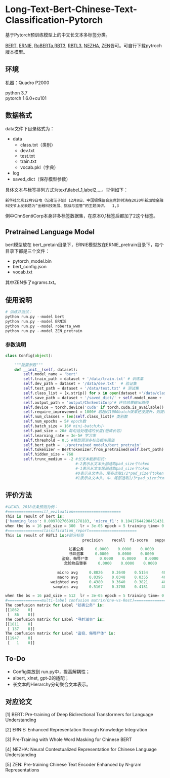 # Long-Text-Bert-Chinese-Text-Classification-Pytorch
基于Pytorch预训练模型上的中文长文本多标签分类。

[BERT](https://github.com/google-research/bert), [ERNIE](https://github.com/PaddlePaddle/ERNIE/tree/repro), [RoBERTa](https://github.com/ymcui/Chinese-BERT-wwm),[RBT3](https://github.com/ymcui/Chinese-BERT-wwm), [RBTL3](https://github.com/ymcui/Chinese-BERT-wwm), [NEZHA](https://github.com/huawei-noah/Pretrained-Language-Model), [ZEN](https://github.com/sinovation/ZEN)皆可。可自行下载pytroch版本模型。

## 环境
机器：Quadro P2000

python 3.7  
pytorch 1.6.0+cu101  

## 数据格式

data文件下目录格式为：

- data
  - class.txt（类别）
  - dev.txt
  - test.txt
  - train.txt
  - vocab.pkl（字典）
- log
- saved_dict（保存模型参数）

具体文本与标签排列方式为text\tlabel_1,label2,...。举例如下：

```
新华社北京12月9日电（记者汪子旭）12月8日，中国银保监会主席郭树清在2020年新加坡金融科技节上发表题为“金融科技发展、挑战与监管”的主题演讲。	1,3
```

例中ChnSentiCorp本身非多标签数据集，在原本0,1标签后都加了2这个标签。

## Pretrained Language Model
bert模型放在 bert_pretain目录下，ERNIE模型放在ERNIE_pretrain目录下，每个目录下都是三个文件：
 - pytorch_model.bin  
 - bert_config.json  
 - vocab.txt  

其中ZEN多了ngrams.txt。

## 使用说明

```python
# 训练并测试：
python run.py --model bert
python run.py --model ERNIE
python run.py --model roberta_wwm
python run.py --model ZEN_pretrain
```

### 参数说明
```python
class Config(object):

    """配置参数"""
    def __init__(self, dataset):
        self.model_name = 'bert'
        self.train_path = dataset + '/data/train.txt' # 训练集
        self.dev_path = dataset + '/data/dev.txt'  # 验证集
        self.test_path = dataset + '/data/test.txt' # 测试集
        self.class_list = [x.strip() for x in open(dataset +'/data/class.txt',encoding='UTF-8').readlines()]# 类别名单
        self.save_path = dataset + '/saved_dict/' + self.model_name + '.ckpt' # 模型训练结果
        self.output_path = 'output/ChnSentiCorp'# 评估结果输出路径
        self.device = torch.device('cuda' if torch.cuda.is_available() else 'cpu') # 设备
        self.require_improvement = 1000# 若超过1000batch效果还没提升，则提前结束训练
        self.num_classes = len(self.class_list)# 类别数
        self.num_epochs = 5# epoch数
        self.batch_size = 16# mini-batch大小
        self.pad_size = 20# 每句话处理成的长度(短填长切)
        self.learning_rate = 3e-5# 学习率
        self.threshold = 0.5 #模型预测多标签概率阈值
        self.bert_path = './pretrained_models/bert_pretrain'
        self.tokenizer = BertTokenizer.from_pretrained(self.bert_path)
        self.hidden_size = 768
        self.trunc_medium = -2 #长文本截断形式:
        					   #-2表示从文本头部选取pad_size个token
            				   #-1表示从文本尾部选取pad_size个token
            				   #0表示从文本头、尾各选取1/2*pad_size个token
            				   #1表示从文本头、中、尾部选取1/3*pad_size个token
```

## 评价方法

```python
#以CAIL_2018法条预测为例：
#===============clf_evaluation=====================
This is result of bert is:
{'hamming_loss': 0.009702766991278183, 'micro_f1': 0.10417644298451431, 'micro_precision': 0.9487179487179487, 'micro_recall': 0.055114200595829194, 'instance_f1': 0.0745037645448323, 'instance_precision': 0.11396303901437371, 'instance_recall': 0.055527036276522924}
when the bs = 16 pad_size = 300  lr = 3e-05 epoch = 5 training time= 0:13:17
#===============classification_report=====================
This is result of RBTL3 is:#部分标签
                                  precision    recall  f1-score   support

                            妨害公务     0.0000    0.0000    0.0000        86
                            寻衅滋事     0.0000    0.0000    0.0000       137
                         盗窃、侮辱尸体     0.0000    0.0000    0.0000         1
                          危险物品肇事     0.0000    0.0000    0.0000         0

                       micro avg     0.8826    0.3640    0.5154      4028
                       macro avg     0.0396    0.0348    0.0355      4028
                    weighted avg     0.4380    0.3640    0.3821      4028
                     samples avg     0.5167    0.3708    0.4181      4028

when the bs = 16 pad_size = 512  lr = 3e-05 epoch = 5 training time= 0:08:52
#===============multi-label confusion matrix(One-vs-Rest)=====================
The confusion matrix for Label "妨害公务" is:
[[1862    0]
 [  86    0]]
The confusion matrix for Label "寻衅滋事" is:
[[1811    0]
 [ 137    0]]
The confusion matrix for Label "盗窃、侮辱尸体" is:
[[1947    0]
 [   1    0]]

```

## To-Do

 - Config类放到 run.py中，提高解耦性；
 - albert, xlnet, gpt-2的适配；
 - 长文本的Hierarchy分句聚合文本表示。


## 对应论文
[1] BERT: Pre-training of Deep Bidirectional Transformers for Language Understanding  

[2] ERNIE: Enhanced Representation through Knowledge Integration  

[3] Pre-Training with Whole Word Masking for Chinese BERT

[4] NEZHA: Neural Contextualized Representation for Chinese Language Understanding

[5] ZEN: Pre-training Chinese Text Encoder Enhanced by N-gram Representations
